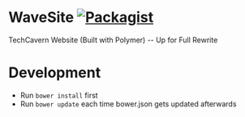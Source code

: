 WaveSite [![Packagist](https://img.shields.io/badge/license-MIT-blue.svg)](https://github.com/TechCavern/WaveSite/blob/master/license.md)
==============

TechCavern Website (Built with Polymer) -- Up for Full Rewrite

Development
============

- Run `bower install` first
- Run `bower update` each time bower.json gets updated afterwards
